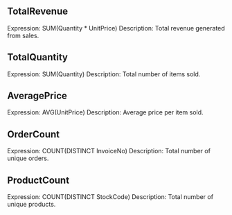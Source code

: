 ## TotalRevenue
Expression: SUM(Quantity * UnitPrice)
Description: Total revenue generated from sales.

## TotalQuantity
Expression: SUM(Quantity)
Description: Total number of items sold.

## AveragePrice
Expression: AVG(UnitPrice)
Description: Average price per item sold.

## OrderCount
Expression: COUNT(DISTINCT InvoiceNo)
Description: Total number of unique orders.

## ProductCount
Expression: COUNT(DISTINCT StockCode)
Description: Total number of unique products.